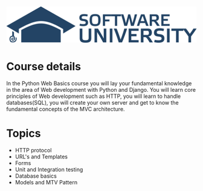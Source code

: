 # <p align="center"> ![alt text](https://github.com/DimoDimchev/SoftUni-Python-Basics/blob/main/SoftUni-Logo.png) <p>
# Course details
  In the Python Web Basics course you will lay your fundamental knowledge in the area of Web development with Python and Django. You will learn core principles of Web development such as HTTP, you will learn to handle databases(SQL), you will create your own server and get to know the fundamental concepts of the MVC architecture.
# Topics 
- HTTP protocol
- URL's and Templates
- Forms
- Unit and Integration testing
- Database basics
- Models and MTV Pattern
